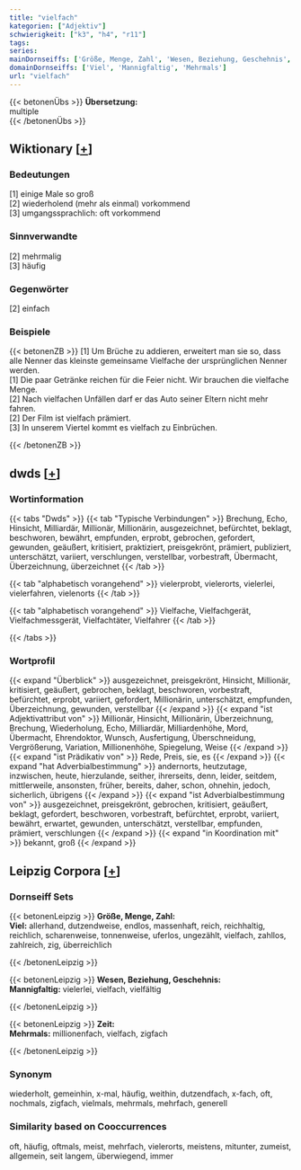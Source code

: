 ```yaml
---
title: "vielfach"
kategorien: ["Adjektiv"]
schwierigkeit: ["k3", "h4", "r11"]
tags:
series:
mainDornseiffs: ['Größe, Menge, Zahl', 'Wesen, Beziehung, Geschehnis', 'Zeit']
domainDornseiffs: ['Viel', 'Mannigfaltig', 'Mehrmals']
url: "vielfach"
---
```


{{< betonenÜbs >}}
**Übersetzung:**  
multiple  
{{< /betonenÜbs >}}

## Wiktionary [[+](https://de.wiktionary.org/wiki/vielfach)]

### Bedeutungen
[1] einige Male so groß  
[2] wiederholend (mehr als einmal) vorkommend  
[3] umgangssprachlich: oft vorkommend  

### Sinnverwandte
[2] mehrmalig  
[3] häufig  

### Gegenwörter
[2] einfach  

### Beispiele
{{< betonenZB >}}
[1] Um Brüche zu addieren, erweitert man sie so, dass alle Nenner das kleinste gemeinsame Vielfache der ursprünglichen Nenner werden.  
[1] Die paar Getränke reichen für die Feier nicht. Wir brauchen die vielfache Menge.  
[2] Nach vielfachen Unfällen darf er das Auto seiner Eltern nicht mehr fahren.  
[2] Der Film ist vielfach prämiert.  
[3] In unserem Viertel kommt es vielfach zu Einbrüchen.  

{{< /betonenZB >}}


## dwds [[+](https://www.dwds.de/wb/vielfach)]

### Wortinformation
{{< tabs "Dwds" >}}
{{< tab "Typische Verbindungen" >}}
Brechung, Echo, Hinsicht, Milliardär, Millionär, Millionärin, ausgezeichnet, befürchtet, beklagt, beschworen, bewährt, empfunden, erprobt, gebrochen, gefordert, gewunden, geäußert, kritisiert, praktiziert, preisgekrönt, prämiert, publiziert, unterschätzt, variiert, verschlungen, verstellbar, vorbestraft, Übermacht, Überzeichnung, überzeichnet
{{< /tab >}}

{{< tab "alphabetisch vorangehend" >}}
vielerprobt, vielerorts, vielerlei, vielerfahren, vielenorts
{{< /tab >}}

{{< tab "alphabetisch vorangehend" >}}
Vielfache, Vielfachgerät, Vielfachmessgerät, Vielfachtäter, Vielfahrer
{{< /tab >}}

{{< /tabs >}}

### Wortprofil
{{< expand "Überblick" >}} ausgezeichnet, preisgekrönt, Hinsicht, Millionär, kritisiert, geäußert, gebrochen, beklagt, beschworen, vorbestraft, befürchtet, erprobt, variiert, gefordert, Millionärin, unterschätzt, empfunden, Überzeichnung, gewunden, verstellbar {{< /expand >}}
{{< expand "ist Adjektivattribut von" >}} Millionär, Hinsicht, Millionärin, Überzeichnung, Brechung, Wiederholung, Echo, Milliardär, Milliardenhöhe, Mord, Übermacht, Ehrendoktor, Wunsch, Ausfertigung, Überschneidung, Vergrößerung, Variation, Millionenhöhe, Spiegelung, Weise {{< /expand >}}
{{< expand "ist Prädikativ von" >}} Rede, Preis, sie, es {{< /expand >}}
{{< expand "hat Adverbialbestimmung" >}} andernorts, heutzutage, inzwischen, heute, hierzulande, seither, ihrerseits, denn, leider, seitdem, mittlerweile, ansonsten, früher, bereits, daher, schon, ohnehin, jedoch, sicherlich, übrigens {{< /expand >}}
{{< expand "ist Adverbialbestimmung von" >}} ausgezeichnet, preisgekrönt, gebrochen, kritisiert, geäußert, beklagt, gefordert, beschworen, vorbestraft, befürchtet, erprobt, variiert, bewährt, erwartet, gewunden, unterschätzt, verstellbar, empfunden, prämiert, verschlungen {{< /expand >}}
{{< expand "in Koordination mit" >}} bekannt, groß {{< /expand >}}

## Leipzig Corpora [[+](https://corpora.uni-leipzig.de/en/res?word=vielfach&corpusId=deu_newscrawl-public_2018)]

### Dornseiff Sets
{{< betonenLeipzig >}}
**Größe, Menge, Zahl:**  
**Viel:** allerhand, dutzendweise, endlos, massenhaft, reich, reichhaltig, reichlich, scharenweise, tonnenweise, uferlos, ungezählt, vielfach, zahllos, zahlreich, zig, überreichlich  

{{< /betonenLeipzig >}}


{{< betonenLeipzig >}}
**Wesen, Beziehung, Geschehnis:**  
**Mannigfaltig:** vielerlei, vielfach, vielfältig  

{{< /betonenLeipzig >}}


{{< betonenLeipzig >}}
**Zeit:**  
**Mehrmals:** millionenfach, vielfach, zigfach  

{{< /betonenLeipzig >}}

### Synonym
wiederholt, gemeinhin, x-mal, häufig, weithin, dutzendfach, x-fach, oft, nochmals, zigfach, vielmals, mehrmals, mehrfach, generell


### Similarity based on Cooccurrences
oft, häufig, oftmals, meist, mehrfach, vielerorts, meistens, mitunter, zumeist, allgemein, seit langem, überwiegend, immer

